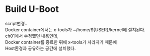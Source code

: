# Build U-Boot

script변경..  
Docker container에서는 x-tools가 ~/home/${USER}/kernel에 설치된다.  
ch01에서 수정했던 내용인데,  
Docker container를 종료한 뒤에 x-tools가 사라지기 때문에  
Host환경과 공유하는 공간에 설치했다.  
